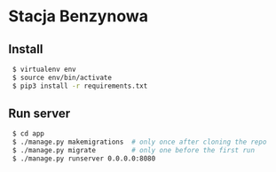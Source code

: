 # Stacja Benzynowa

## Install
```sh
 $ virtualenv env
 $ source env/bin/activate
 $ pip3 install -r requirements.txt
```

## Run server
```sh
 $ cd app
 $ ./manage.py makemigrations  # only once after cloning the repo
 $ ./manage.py migrate         # only one before the first run
 $ ./manage.py runserver 0.0.0.0:8080
```
